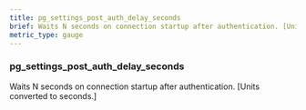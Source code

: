 ```yaml
---
title: pg_settings_post_auth_delay_seconds
brief: Waits N seconds on connection startup after authentication. [Units converted to seconds.]
metric_type: gauge
---
```

### pg_settings_post_auth_delay_seconds

Waits N seconds on connection startup after authentication. [Units converted to seconds.]